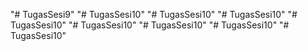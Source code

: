 "# TugasSesi9" 
"# TugasSesi10" 
"# TugasSesi10" 
"# TugasSesi10" 
"# TugasSesi10" 
"# TugasSesi10" 
"# TugasSesi10" 
"# TugasSesi10" 
"# TugasSesi10" 
